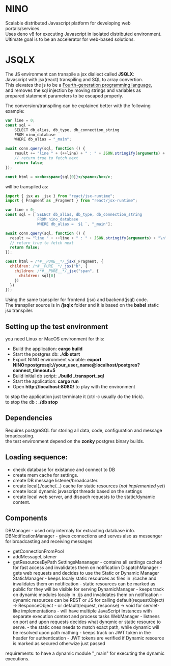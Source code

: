 # NINO

Scalable distributed Javascript platform for developing web portals/services.  
Uses deno v8 for executing Javascript in isolated distributed environment.  
Ultimate goal is to be an accelerator for web-based solutions.

# JSQLX
The JS environment can transpile a jsx dialiect called **JSQLX**:  
Javascript with jsx(react) transpiling and SQL to array convertion.  
This elevates the js to be a [Fourth-generation programming language](https://en.wikipedia.org/wiki/Fourth-generation_programming_language),  
and removes the sql injection by moving strings and variables as  
prepared statement parameters to be escaped properly.

The conversion/transpiling can be explained better with the following example:

```jsx
var line = 0;
const sql =
    SELECT db_alias, db_type, db_connection_string
    FROM nino_database 
    WHERE db_alias = "_main";

await conn.query(sql, function () {
    result += "line " + (++line) + " : " + JSON.stringify(arguments) + "\n";
    // return true to fetch next
    return false;
});

const html = <><h><span>{sql[0]}</span></h></>;
```

will be transpiled as:
```js 
import { jsx as _jsx } from "react/jsx-runtime";
import { Fragment as _Fragment } from "react/jsx-runtime";

var line = 0;
const sql = [`SELECT db_alias, db_type, db_connection_string
              FROM nino_database 
              WHERE db_alias =  $1 `, "_main"];

await conn.query(sql, function () {
  result += "line " + ++line + " : " + JSON.stringify(arguments) + "\n";
  // return true to fetch next
  return false;
});

const html = /*#__PURE__*/_jsx(_Fragment, {
  children: /*#__PURE__*/_jsx("h", {
    children: /*#__PURE__*/_jsx("span", {
      children: sql[0]
    })
  })
});
```

Using the same transpiler for frontend (jsx) and backend(jsql) code.  
The transpiler source is in **/jsqlx** folder and it is based on the **babel** static jsx transpiler.


## Setting up the test environment

you need Linux or MacOS environment for this:

- Build the application: **cargo build**  
- Start the postgres db:  **./db start**  
- Export NINO environment variable: **export NINO=postgresql://your_user_name@localhost/postgres?connect_timeout=5**  
- Build initial db script: **./build _transport_sql**  
- Start the application: **cargo run**  
- Open **http://localhost:8080/** to play with the environment

to stop the application just terminate it (ctrl-c usually do the trick).  
to stop the db : **./db stop**  


## Dependencies
Requires postgreSQL for storing all data, code, configuration and message broadcasting.  
the test environment depend on the **zonky** postgres binary builds.


## Loading sequence:

- check database for existance and connect to DB
- create mem cache for settings. 
- create DB message listener/broadcaster.
- create local(./cache/...) cache for static resources (*not implemented yet*)
- create local dynamic javascript threads based on the settings
- create local web server, and dispach requests to the static/dynamic content.


## Components

DBManager - used only internaly for extracting database info.
DBNotificationManager - gives connections and serves also as messenger for broadcasting and receiving messages
  - getConnectionFromPool
  - addMessageListener
  - getResourcesByPath
SettingsMananager - contains all settings cached for fast access and invalidates them on notification
DispatchManager - gets web requests and decides to use the Static or Dynamic Manager
StaticManager - keeps localy static resources as files in ./cache and invalidates them on notification
              - static resources can be marked as public for they will be visible for serving
DynamicManager - keeps track on dynamic modules localy in ./js  and invalidates them on notification
               - dynamic resources can be REST or JS for calling default(requestObject) -> ResponceObject
               - or default(request, response) -> void for servlet-like implementations
               - will have multiple JavaScript Instances with separate execution context and process tasks
WebManager - listnens on port and upon requests decides what dynqmic or static resource to serve.
               - the static ones needs to match exact path, while dynamic will be resolved upon path mathing
               - keeps track on JWT token in the header for authentication
               - JWT tokens are verified if Dynamic resource is marked as secured otherwize just passed

requirements:
to have a dynamic module "_main" for executing the dynamic executions.

